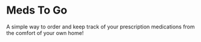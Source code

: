 # Meds To Go
A simple way to order and keep track of your prescription medications from the comfort of your own home!

